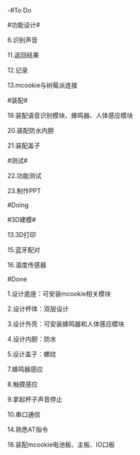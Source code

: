 -#To Do

#功能设计#

6.识别声音

11.返回结果

12.记录

13.mcookie与树莓派连接

#装配#

19.装配语音识别模块、蜂鸣器、人体感应模块

20.装配防水内胆

21.装配盖子

#测试#

22.功能测试

23.制作PPT

#Doing

#3D建模#

13.3D打印

15.蓝牙配对

16.温度传感器

#Done

1.设计底座：可安装mcookie相关模块

2.设计杯体：双层设计

3.设计外壳：可安装蜂鸣器和人体感应模块

4.设计内胆：防水

5.设计盖子：螺纹

7.蜂鸣器感应

8.触摸感应

9.拿起杯子声音停止

10.串口通信

14.熟悉AT指令

18.装配mcookie电池板、主板、IO口板

